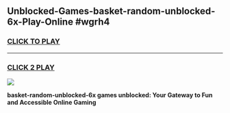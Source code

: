 
## Unblocked-Games-basket-random-unblocked-6x-Play-Online #wgrh4
<h3>
<a href="https://news.freeplayer.one?title=basket-random-unblocked-6x&ref=3">CLICK TO PLAY</a></h3>
<hr>

<h3>
<a href="https://news.freeplayer.one?title=basket-random-unblocked-6x&ref=3">CLICK 2 PLAY</a>
  
</h3>

<a href="https://news.freeplayer.one?title=basket-random-unblocked-6x&ref=3"><img src="https://clearcache.store/games.png"></a>


**basket-random-unblocked-6x games unblocked: Your Gateway to Fun and Accessible Online Gaming**
